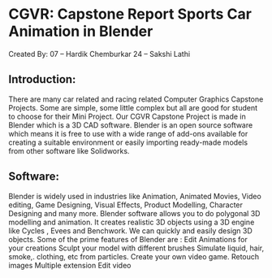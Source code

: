 # CGVR: Capstone Report Sports Car Animation in Blender

Created By:
07 – Hardik Chemburkar
24 – Sakshi Lathi 

## Introduction:
There are many car related and racing related Computer Graphics Capstone Projects. Some are simple, some little complex but all are good for student to choose for their Mini Project. Our CGVR Capstone Project is made in Blender which is a 3D CAD software. Blender is an open source software which means it is free to use with a wide range of add-ons available for creating a suitable environment or easily importing ready-made models from other software like Solidworks.

## Software: 
Blender is widely used in industries like Animation, Animated Movies, Video editing, Game Designing, Visual Effects, Product Modelling, Character Designing and many more. Blender software allows you to do polygonal 3D modelling and animation. It creates realistic 3D objects using a 3D engine like Cycles , Evees and Benchwork. We can quickly and easily design 3D objects. Some of the prime features of Blender are :
Edit Animations for your creations
Sculpt your model with different brushes
Simulate liquid, hair, smoke,. clothing, etc from particles.
Create your own video game.
Retouch images
Multiple extension
Edit video





